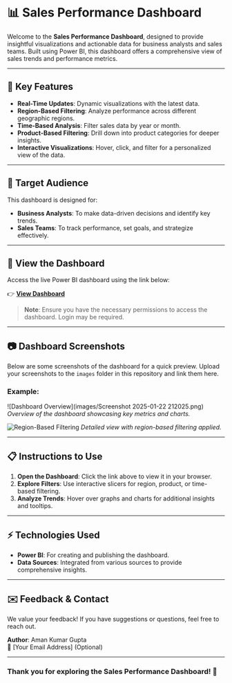 # 📊 Sales Performance Dashboard

Welcome to the **Sales Performance Dashboard**, designed to provide insightful visualizations and actionable data for business analysts and sales teams. Built using Power BI, this dashboard offers a comprehensive view of sales trends and performance metrics.

---

## 🌟 Key Features
- **Real-Time Updates**: Dynamic visualizations with the latest data.
- **Region-Based Filtering**: Analyze performance across different geographic regions.
- **Time-Based Analysis**: Filter sales data by year or month.
- **Product-Based Filtering**: Drill down into product categories for deeper insights.
- **Interactive Visualizations**: Hover, click, and filter for a personalized view of the data.

---

## 🎯 Target Audience
This dashboard is designed for:
- **Business Analysts**: To make data-driven decisions and identify key trends.
- **Sales Teams**: To track performance, set goals, and strategize effectively.

---

## 🚀 View the Dashboard
Access the live Power BI dashboard using the link below:

👉 [**View Dashboard**](https://app.powerbi.com/groups/me/reports/c4234e23-b7c6-4b9b-9386-39ca7b9d4056/2471e4feb2a4158ce6eb?experience=power-bi)

> **Note**: Ensure you have the necessary permissions to access the dashboard. Login may be required.

---

## 📷 Dashboard Screenshots
Below are some screenshots of the dashboard for a quick preview. Upload your screenshots to the `images` folder in this repository and link them here.

### Example:
![Dashboard Overview](images/Screenshot 2025-01-22 212025.png)
*Overview of the dashboard showcasing key metrics and charts.*

![Region-Based Filtering](images/region-filter.png)
*Detailed view with region-based filtering applied.*

---

## 📋 Instructions to Use
1. **Open the Dashboard**: Click the link above to view it in your browser.
2. **Explore Filters**: Use interactive slicers for region, product, or time-based filtering.
3. **Analyze Trends**: Hover over graphs and charts for additional insights and tooltips.

---

## ⚡ Technologies Used
- **Power BI**: For creating and publishing the dashboard.
- **Data Sources**: Integrated from various sources to provide comprehensive insights.

---

## ✉️ Feedback & Contact
We value your feedback! If you have suggestions or questions, feel free to reach out.

**Author**: Aman Kumar Gupta  
📧 [Your Email Address] (Optional)

---

### Thank you for exploring the Sales Performance Dashboard! 🎉
